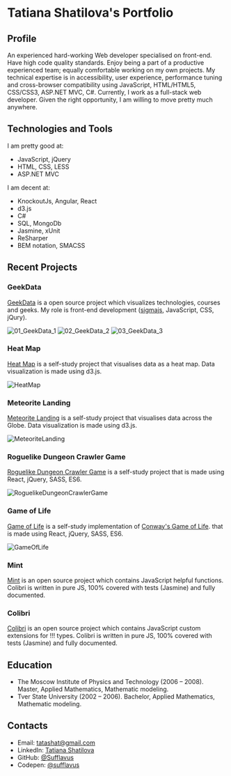 # Tatiana Shatilova's Portfolio

## Profile

An experienced hard-working Web developer specialised on front-end. Have high code quality standards. Enjoy being a part of a productive experienced team; equally comfortable working on my own projects. My technical expertise is in accessibility, user experience, performance tuning and cross-browser compatibility using JavaScript, HTML/HTML5, CSS/CSS3, ASP.NET MVC, C#. Currently, I work as a full-stack web developer. Given the right opportunity, I am willing to move pretty much anywhere.

## Technologies and Tools

I am pretty good at:

* JavaScript, jQuery
* HTML, CSS, LESS
* ASP.NET MVC

I am decent at:

* KnockoutJs, Angular, React
* d3.js
* C#
* SQL, MongoDb
* Jasmine, xUnit
* ReSharper
* BEM notation, SMACSS 

## Recent Projects

### GeekData 
[GeekData](http://geekdata.io/)  is a open source project which visualizes technologies, courses and geeks. My role is front-end development ([sigmajs](http://sigmajs.org/), JavaScript, CSS, jQury).

![01_GeekData_1](https://github.com/Sufflavus/Portfolio/blob/master/images/01_GeekData_1.png)
![02_GeekData_2](https://github.com/Sufflavus/Portfolio/blob/master/images/01_GeekData_2.png)
![03_GeekData_3](https://github.com/Sufflavus/Portfolio/blob/master/images/01_GeekData_3.png)

### Heat Map

[Heat Map](http://codepen.io/sufflavus/full/oxRJRb/) is a self-study project that visualises data as a heat map. Data visualization is made using d3.js.

![HeatMap](https://github.com/Sufflavus/CodepenExamples/blob/master/images/13_HeatMap.png)

### Meteorite Landing

[Meteorite Landing](http://codepen.io/sufflavus/full/pyXNwY/) is a self-study project that visualises data across the Globe. Data visualization is made using d3.js.

![MeteoriteLanding](https://github.com/Sufflavus/CodepenExamples/blob/master/images/14_MeteoriteLanding.png)

### Roguelike Dungeon Crawler Game

[Roguelike Dungeon Crawler Game](http://codepen.io/sufflavus/full/WxeLQe/) is a self-study project that is made using React, jQuery, SASS, ES6.

![RoguelikeDungeonCrawlerGame](https://github.com/Sufflavus/CodepenExamples/raw/master/images/20_RoguelikeDungeonCrawlerGame.png)

### Game of Life

[Game of Life](http://codepen.io/sufflavus/full/grVeEE/) is a self-study implementation of [Conway's Game of Life](https://en.wikipedia.org/wiki/Conway%27s_Game_of_Life). that is made using React, jQuery, SASS, ES6.

![GameOfLife](https://github.com/Sufflavus/CodepenExamples/blob/master/images/19_GameOfLife.png)

### Mint

[Mint](https://github.com/Sufflavus/Mint) is an open source project which contains JavaScript helpful functions. Colibri is written in pure JS, 100% covered with tests (Jasmine) and fully documented.

### Colibri

[Colibri](https://github.com/Sufflavus/Colibri) is an open source project which contains JavaScript custom extensions for !!! types. Colibri is written in pure JS,  100% covered with tests (Jasmine) and fully documented.

## Education 

* The Moscow Institute of Physics and Technology (2006 – 2008). Master, Applied Mathematics, Mathematic modeling.
* Tver State University (2002 – 2006). Bachelor, Applied Mathematics, Mathematic modeling.

## Contacts

* Email: [tatashat@gmail.com](mailto:tatashat@gmail.com)
* LinkedIn: [Tatiana Shatilova](https://us.linkedin.com/pub/tatiana-shatilova/81/94/260)
* GitHub: [@Sufflavus](https://github.com/Sufflavus)
* Codepen: [@sufflavus](http://codepen.io/sufflavus)